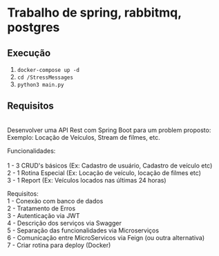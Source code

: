 # Trabalho de spring, rabbitmq, postgres

## Execução
1. ```docker-compose up -d```
2. ```cd /StressMessages```
3. ```python3 main.py```

## Requisitos

<br>Desenvolver uma API Rest com Spring Boot para um problem proposto:
<br>Exemplo: Locação de Veículos, Stream de filmes, etc.

Funcionalidades:<br>
<br>1 - 3 CRUD's básicos (Ex: Cadastro de usuário, Cadastro de veículo etc)
<br>2 - 1 Rotina Especial (Ex: Locação de veículo, locação de filmes etc)
<br>3 - 1 Report (Ex: Veículos locados nas últimas 24 horas)

Requisitos:
<br>1 - Conexão com banco de dados
<br>2 - Tratamento de Erros
<br>3 - Autenticação via JWT
<br>4 - Descrição dos serviços via Swagger
<br>5 - Separação das funcionalidades via Microserviços
<br>6 - Comunicação entre MicroServicos via Feign (ou outra alternativa)
<br>7 - Criar rotina para deploy (Docker)

